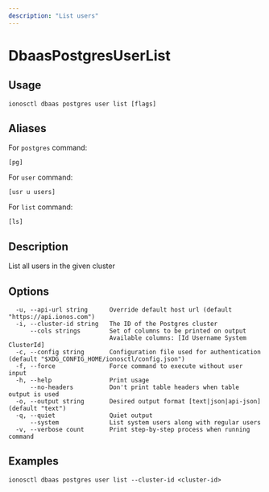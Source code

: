 ```yaml
---
description: "List users"
---
```


# DbaasPostgresUserList

## Usage

```text
ionosctl dbaas postgres user list [flags]
```

## Aliases

For `postgres` command:

```text
[pg]
```

For `user` command:

```text
[usr u users]
```

For `list` command:

```text
[ls]
```

## Description

List all users in the given cluster

## Options

```text
  -u, --api-url string      Override default host url (default "https://api.ionos.com")
  -i, --cluster-id string   The ID of the Postgres cluster
      --cols strings        Set of columns to be printed on output 
                            Available columns: [Id Username System ClusterId]
  -c, --config string       Configuration file used for authentication (default "$XDG_CONFIG_HOME/ionosctl/config.json")
  -f, --force               Force command to execute without user input
  -h, --help                Print usage
      --no-headers          Don't print table headers when table output is used
  -o, --output string       Desired output format [text|json|api-json] (default "text")
  -q, --quiet               Quiet output
      --system              List system users along with regular users
  -v, --verbose count       Print step-by-step process when running command
```

## Examples

```text
ionosctl dbaas postgres user list --cluster-id <cluster-id>
```

